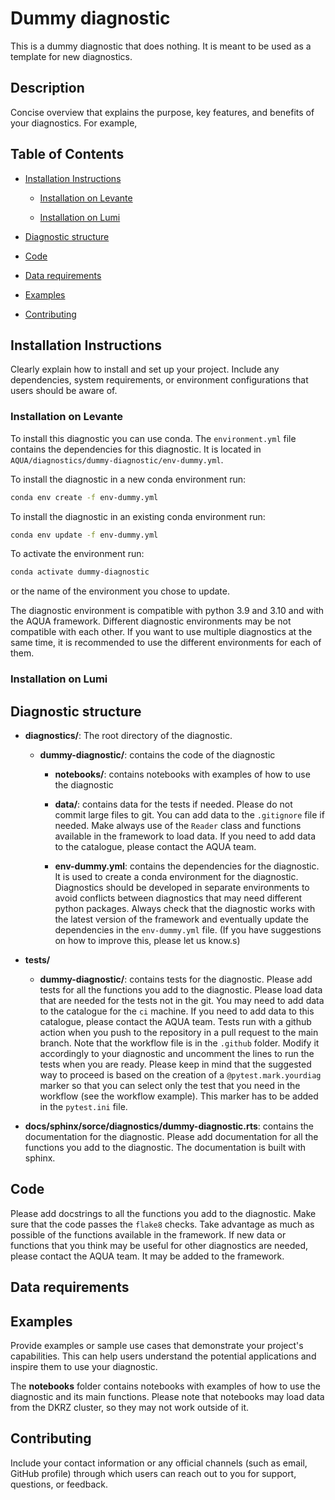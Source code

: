 # Dummy diagnostic

This is a dummy diagnostic that does nothing.
It is meant to be used as a template for new diagnostics.

## Description

Concise overview that explains the purpose, key features, and benefits of your diagnostics.
For example, 

## Table of Contents

* [Installation Instructions](#installation-instructions)

  - [Installation on Levante](#installation-on-levante)

  - [Installation on Lumi](#installation-on-lumi)

* [Diagnostic structure](#diagnostic-structure)

* [Code](#code)

* [Data requirements](#data-requirements)

* [Examples](#examples)

* [Contributing](#contributing)

## Installation Instructions

Clearly explain how to install and set up your project. Include any dependencies, system requirements, or environment configurations that users should be aware of.

### Installation on Levante

To install this diagnostic you can use conda.
The `environment.yml` file contains the dependencies for this diagnostic.
It is located in `AQUA/diagnostics/dummy-diagnostic/env-dummy.yml`.

To install the diagnostic in a new conda environment run:

```bash
conda env create -f env-dummy.yml
```

To install the diagnostic in an existing conda environment run:

```bash
conda env update -f env-dummy.yml
```

To activate the environment run:

```bash
conda activate dummy-diagnostic
```

or the name of the environment you chose to update.

The diagnostic environment is compatible with python 3.9 and 3.10 and with the AQUA framework.
Different diagnostic environments may be not compatible with each other.
If you want to use multiple diagnostics at the same time, it is recommended to use the different environments for each of them.

### Installation on Lumi 

## Diagnostic structure 

- **diagnostics/**: The root directory of the diagnostic.

  - **dummy-diagnostic/**: contains the code of the diagnostic

    - **notebooks/**: contains notebooks with examples of how to use the diagnostic

    - **data/**: contains data for the tests if needed. Please do not commit large files to git. You can add data to the `.gitignore` file if needed. Make always use of the `Reader` class and functions available in the framework to load data. If you need to add data to the catalogue, please contact the AQUA team.

    - **env-dummy.yml**: contains the dependencies for the diagnostic. It is used to create a conda environment for the diagnostic. Diagnostics should be developed in separate environments to avoid conflicts between diagnostics that may need different python packages. Always check that the diagnostic works with the latest version of the framework and eventually update the dependencies in the `env-dummy.yml` file. (If you have suggestions on how to improve this, please let us know.s)

- **tests/**

  - **dummy-diagnostic/**: contains tests for the diagnostic. Please add tests for all the functions you add to the diagnostic. Please load data that are needed for the tests not in the git. You may need to add data to the catalogue for the `ci` machine. If you need to add data to this catalogue, please contact the AQUA team. Tests run with a github action when you push to the repository in a pull request to the main branch. Note that the workflow file is in the `.github` folder. Modify it accordingly to your diagnostic and uncomment the lines to run the tests when you are ready. Please keep in mind that the suggested way to proceed is based on the creation of a `@pytest.mark.yourdiag` marker so that you can select only the test that you need in the workflow (see the workflow example). This marker has to be added in the `pytest.ini` file.  



- **docs/sphinx/sorce/diagnostics/dummy-diagnostic.rts**: contains the documentation for the diagnostic. Please add documentation for all the functions you add to the diagnostic. The documentation is built with sphinx.

## Code

Please add docstrings to all the functions you add to the diagnostic.
Make sure that the code passes the `flake8` checks.
Take advantage as much as possible of the functions available in the framework. If new data or functions that you think may be useful for other diagnostics are needed, please contact the AQUA team. It may be added to the framework.


## Data requirements  

## Examples
Provide examples or sample use cases that demonstrate your project's capabilities. This can help users understand the potential applications and inspire them to use your diagnostic.

The **notebooks** folder contains notebooks with examples of how to use the diagnostic and its main functions.
Please note that notebooks may load data from the DKRZ cluster, so they may not work outside of it.

## Contributing

Include your contact information or any official channels (such as email, GitHub profile) through which users can reach out to you for support, questions, or feedback.